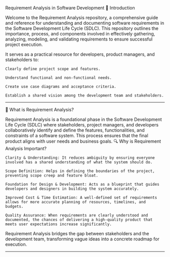 Requirement Analysis in Software Development
📌 Introduction

Welcome to the Requirement Analysis repository, a comprehensive guide and reference for understanding and documenting software requirements in the Software Development Life Cycle (SDLC). This repository outlines the importance, process, and components involved in effectively gathering, analyzing, modeling, and validating requirements to ensure successful project execution.

It serves as a practical resource for developers, product managers, and stakeholders to:

    Clearly define project scope and features.

    Understand functional and non-functional needs.

    Create use case diagrams and acceptance criteria.

    Establish a shared vision among the development team and stakeholders.

---

📖 What is Requirement Analysis?

Requirement Analysis is a foundational phase in the Software Development Life Cycle (SDLC) where stakeholders, project managers, and developers collaboratively identify and define the features, functionalities, and constraints of a software system. This process ensures that the final product aligns with user needs and business goals.
🔍 Why is Requirement Analysis Important?

    Clarity & Understanding: It reduces ambiguity by ensuring everyone involved has a shared understanding of what the system should do.

    Scope Definition: Helps in defining the boundaries of the project, preventing scope creep and feature bloat.

    Foundation for Design & Development: Acts as a blueprint that guides developers and designers in building the system accurately.

    Improved Cost & Time Estimation: A well-defined set of requirements allows for more accurate planning of resources, timelines, and budgets.

    Quality Assurance: When requirements are clearly understood and documented, the chances of delivering a high-quality product that meets user expectations increase significantly.

Requirement Analysis bridges the gap between stakeholders and the development team, transforming vague ideas into a concrete roadmap for execution.

---

